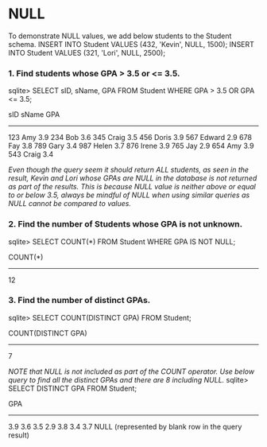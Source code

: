 # NULL


To demonstrate NULL values, we add below students to the Student schema.
INSERT INTO Student VALUES (432, 'Kevin', NULL, 1500);
INSERT INTO Student VALUES (321, 'Lori', NULL, 2500);


### 1. Find students whose GPA > 3.5 or <= 3.5.
sqlite> SELECT sID, sName, GPA FROM Student WHERE GPA > 3.5 OR GPA <= 3.5;

sID  sName   GPA
---  ------  ---
123  Amy     3.9
234  Bob     3.6
345  Craig   3.5
456  Doris   3.9
567  Edward  2.9
678  Fay     3.8
789  Gary    3.4
987  Helen   3.7
876  Irene   3.9
765  Jay     2.9
654  Amy     3.9
543  Craig   3.4

*Even though the query seem it should return ALL students, as seen in the result, Kevin and Lori whose GPAs are NULL in the database is not returned as part of the results. This is because NULL value is neither above or equal to or below 3.5, always be mindful of NULL when using similar queries as NULL cannot be compared to values.*


### 2. Find the number of Students whose GPA is not unknown.
sqlite> SELECT COUNT(*) FROM Student WHERE GPA IS NOT NULL;

COUNT(*)
-------- -
12    


### 3. Find the number of distinct GPAs.
sqlite> SELECT COUNT(DISTINCT GPA) FROM Student;

COUNT(DISTINCT GPA)
------------------- - 
7     

*NOTE that NULL is not included as part of the COUNT operator. Use below query to find all the distinct GPAs and there are 8 including NULL.*
sqlite> SELECT DISTINCT GPA FROM Student;

GPA
--- -
3.9
3.6
3.5
2.9
3.8
3.4
3.7
NULL (represented by blank row in the query result)


